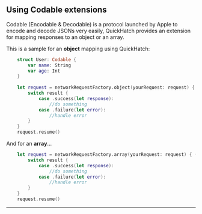 ## **Using Codable extensions**

Codable (Encodable & Decodable) is a protocol launched by Apple to encode and decode JSONs very easily, 
QuickHatch provides an extension for mapping responses to an object or an array.

This is a sample for an **object** mapping using QuickHatch:

```swift
	struct User: Codable {
		var name: String
		var age: Int
	}
	
	let request = networkRequestFactory.object(yourRequest: request) { (result: Result<Response<User>, Error>) in 
		switch result {
			case .success(let response):
				//do something
			case .failure(let error):
				//handle error
		}
	}
	request.resume()
```

And for an **array**...
```swift
	let request = networkRequestFactory.array(yourRequest: request) { (result: Result<Response<[User]>, Error>) in 
		switch result {
			case .success(let response):
				//do something
			case .failure(let error):
				//handle error
		}
	}
	request.resume()
```

---
